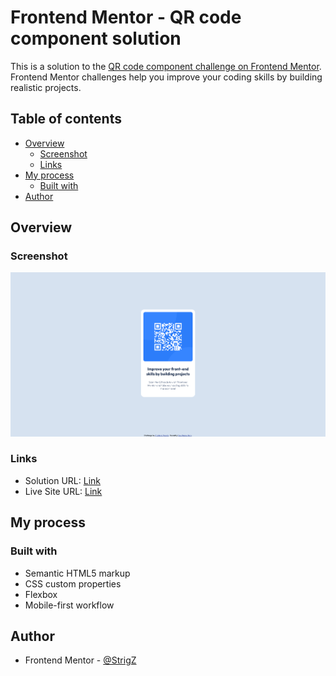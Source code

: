 # Frontend Mentor - QR code component solution

This is a solution to the [QR code component challenge on Frontend Mentor](https://www.frontendmentor.io/challenges/qr-code-component-iux_sIO_H). Frontend Mentor challenges help you improve your coding skills by building realistic projects. 

## Table of contents

- [Overview](#overview)
  - [Screenshot](#screenshot)
  - [Links](#links)
- [My process](#my-process)
  - [Built with](#built-with)
- [Author](#author)

## Overview

### Screenshot

![](./screenshot.jpg)

### Links

- Solution URL: [Link](https://your-solution-url.com)
- Live Site URL: [Link](https://strigz.github.io/QR-code-component-challenge/)

## My process

### Built with

- Semantic HTML5 markup
- CSS custom properties
- Flexbox
- Mobile-first workflow

## Author

- Frontend Mentor - [@StrigZ](https://www.frontendmentor.io/profile/StrigZ)
